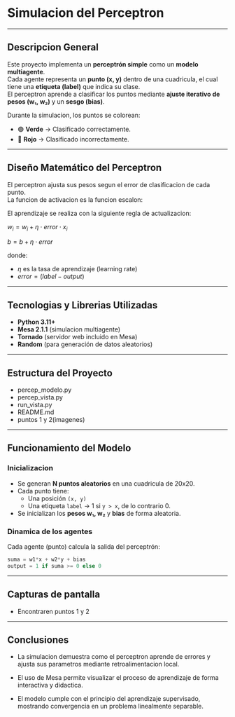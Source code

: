 #  Simulacion del Perceptron


---

##  Descripcion General

Este proyecto implementa un **perceptrón simple** como un **modelo multiagente**.  
Cada agente representa un **punto (x, y)** dentro de una cuadricula, el cual tiene una **etiqueta (label)** que indica su clase.  
El perceptron aprende a clasificar los puntos mediante **ajuste iterativo de pesos (w₁, w₂)** y un **sesgo (bias)**.

Durante la simulacion, los puntos se colorean:
- 🟢 **Verde** → Clasificado correctamente.  
- 🔴 **Rojo** → Clasificado incorrectamente.
---
##  Diseño Matemático del Perceptron

El perceptron ajusta sus pesos segun el error de clasificacion de cada punto.  
La funcion de activacion es la funcion escalon:

El aprendizaje se realiza con la siguiente regla de actualizacion:

$w_i = w_i + \eta \cdot error \cdot x_i$

$b = b + \eta \cdot error$

donde:
- $\eta$ es la tasa de aprendizaje (learning rate)
- $error = (label - output)$
---

## Tecnologias y Librerias Utilizadas

- **Python 3.11+**
- **Mesa 2.1.1** (simulacion multiagente)
- **Tornado** (servidor web incluido en Mesa)
- **Random** (para generación de datos aleatorios)

---

##  Estructura del Proyecto


- percep_modelo.py 
- percep_vista.py 
- run_vista.py 
- README.md
- puntos 1 y 2(imagenes)



---

##  Funcionamiento del Modelo

### Inicializacion
- Se generan **N puntos aleatorios** en una cuadricula de 20x20.
- Cada punto tiene:
  - Una posición `(x, y)`
  - Una etiqueta `label` → 1 si `y > x`, de lo contrario 0.
- Se inicializan los **pesos w₁, w₂** y **bias** de forma aleatoria.

###  Dinamica de los agentes
Cada agente (punto) calcula la salida del perceptrón:
```python
suma = w1*x + w2*y + bias
output = 1 if suma >= 0 else 0
```
---
## Capturas de pantalla
- Encontraren puntos 1 y 2
---
## Conclusiones

- La simulacion demuestra como el perceptron aprende de errores y ajusta sus parametros mediante retroalimentacion local.

- El uso de Mesa permite visualizar el proceso de aprendizaje de forma interactiva y didactica.

- El modelo cumple con el principio del aprendizaje supervisado, mostrando convergencia en un problema linealmente separable.
